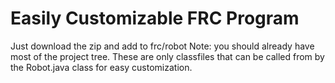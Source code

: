 # Easily Customizable FRC Program
Just download the zip and add to frc/robot
Note: you should already have most of the project tree. These are only classfiles that can be called from by the Robot.java class for easy customization.
